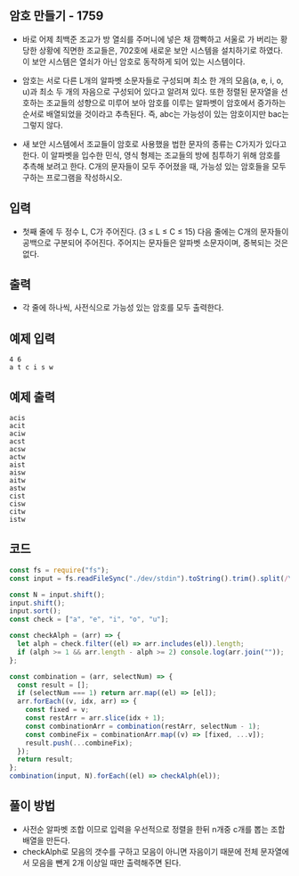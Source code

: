 ## 암호 만들기 - 1759

- 바로 어제 최백준 조교가 방 열쇠를 주머니에 넣은 채 깜빡하고 서울로 가 버리는 황당한 상황에 직면한 조교들은, 702호에 새로운 보안 시스템을 설치하기로 하였다. 이 보안 시스템은 열쇠가 아닌 암호로 동작하게 되어 있는 시스템이다.

- 암호는 서로 다른 L개의 알파벳 소문자들로 구성되며 최소 한 개의 모음(a, e, i, o, u)과 최소 두 개의 자음으로 구성되어 있다고 알려져 있다. 또한 정렬된 문자열을 선호하는 조교들의 성향으로 미루어 보아 암호를 이루는 알파벳이 암호에서 증가하는 순서로 배열되었을 것이라고 추측된다. 즉, abc는 가능성이 있는 암호이지만 bac는 그렇지 않다.

- 새 보안 시스템에서 조교들이 암호로 사용했을 법한 문자의 종류는 C가지가 있다고 한다. 이 알파벳을 입수한 민식, 영식 형제는 조교들의 방에 침투하기 위해 암호를 추측해 보려고 한다. C개의 문자들이 모두 주어졌을 때, 가능성 있는 암호들을 모두 구하는 프로그램을 작성하시오.

## 입력

- 첫째 줄에 두 정수 L, C가 주어진다. (3 ≤ L ≤ C ≤ 15) 다음 줄에는 C개의 문자들이 공백으로 구분되어 주어진다. 주어지는 문자들은 알파벳 소문자이며, 중복되는 것은 없다.

## 출력

- 각 줄에 하나씩, 사전식으로 가능성 있는 암호를 모두 출력한다.

## 예제 입력

```
4 6
a t c i s w
```

## 예제 출력

```
acis
acit
aciw
acst
acsw
actw
aist
aisw
aitw
astw
cist
cisw
citw
istw
```

## 코드

```javascript
const fs = require("fs");
const input = fs.readFileSync("./dev/stdin").toString().trim().split(/\s+/);

const N = input.shift();
input.shift();
input.sort();
const check = ["a", "e", "i", "o", "u"];

const checkAlph = (arr) => {
  let alph = check.filter((el) => arr.includes(el)).length;
  if (alph >= 1 && arr.length - alph >= 2) console.log(arr.join(""));
};

const combination = (arr, selectNum) => {
  const result = [];
  if (selectNum === 1) return arr.map((el) => [el]);
  arr.forEach((v, idx, arr) => {
    const fixed = v;
    const restArr = arr.slice(idx + 1);
    const combinationArr = combination(restArr, selectNum - 1);
    const combineFix = combinationArr.map((v) => [fixed, ...v]);
    result.push(...combineFix);
  });
  return result;
};
combination(input, N).forEach((el) => checkAlph(el));
```

## 풀이 방법

- 사전순 알파벳 조합 이므로 입력을 우선적으로 정렬을 한뒤 n개중 c개를 뽑는 조합 배열을 만든다.
- checkAlph로 모음의 갯수를 구하고 모음이 아니면 자음이기 때문에 전체 문자열에서 모음을 뺀게 2개 이상일 때만 출력해주면 된다.
